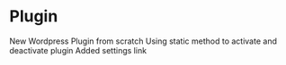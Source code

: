 # Plugin
New Wordpress Plugin from scratch
Using static method to activate and deactivate plugin
Added settings link
